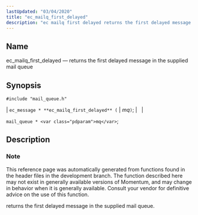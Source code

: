 ```yaml
---
lastUpdated: "03/04/2020"
title: "ec_mailq_first_delayed"
description: "ec mailq first delayed returns the first delayed message in the supplied mail queue ec message ec mailq first delayed mq mail queue mq This reference page was automatically generated from functions found in the header files in the development branch The function described here may not exist in generally..."
---
```


<a name="apis.ec_mailq_first_delayed"></a> 
## Name

ec_mailq_first_delayed — returns the first delayed message in the supplied mail queue

## Synopsis

`#include "mail_queue.h"`

| `ec_message * **ec_mailq_first_delayed** (` | <var class="pdparam">mq</var>`)`; |   |

`mail_queue * <var class="pdparam">mq</var>`;<a name="idp54410416"></a> 
## Description

### Note

This reference page was automatically generated from functions found in the header files in the development branch. The function described here may not exist in generally available versions of Momentum, and may change in behavior when it is generally available. Consult your vendor for definitive advice on the use of this function.

returns the first delayed message in the supplied mail queue.